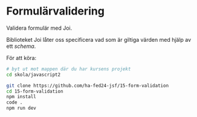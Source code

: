 # Formulärvalidering

Validera formulär med Joi.

Biblioteket Joi låter oss specificera vad som är giltiga värden med hjälp av ett *schema*.

För att köra:

```bash
# byt ut mot mappen där du har kursens projekt
cd skola/javascript2

git clone https://github.com/ha-fed24-jsf/15-form-validation
cd 15-form-validation
npm install
code .
npm run dev
```
